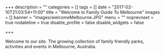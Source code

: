 +++
description = ""
categories = []
tags = []
date = "2017-02-10T21:03:54+11:00"
title = "Welcome to Family Guide To Melbourne"
images = []
banner = "images/welcomeMelbourne.JPG"
menu = ""
noprevnext = true
nodateline = true
disable_profile = false
disable_widgets = false

+++

Welcome to our site. The growing collection of family friendly parks, activities and events in Melbourne, Australia.
